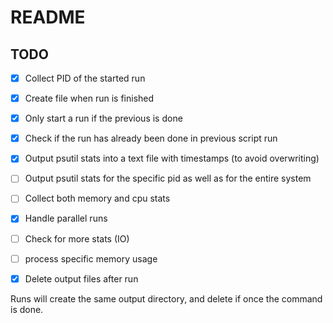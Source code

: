 # README


## TODO
 - [x] Collect PID of the started run
 - [x] Create file when run is finished
 - [x] Only start a run if the previous is done
 - [x] Check if the run has already been done in previous script run
 - [x] Output psutil stats into a text file with timestamps (to avoid overwriting)
 - [ ] Output psutil stats for the specific pid as well as for the entire system
 - [ ] Collect both memory and cpu stats
 - [x] Handle parallel runs
 - [ ] Check for more stats (IO)
 - [ ] process specific memory usage
 - [x] Delete output files after run


Runs will create the same output directory, and delete if once the command is done.
